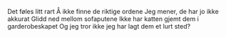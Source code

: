 Det føles litt rart
Å ikke finne de riktige ordene
Jeg mener, de har jo ikke akkurat
Glidd ned mellom sofaputene
Ikke har katten gjemt dem i garderobeskapet
Og jeg tror ikke jeg har lagt dem et lurt sted?
